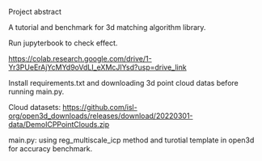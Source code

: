 Project abstract

A tutorial and benchmark for 3d matching algorithm library.

Run jupyterbook to check effect.

https://colab.research.google.com/drive/1-Yr3PUeErAjYcMYd9oVdLI_eXMcJIYsd?usp=drive_link




Install requirements.txt and downloading 3d point cloud datas before running main.py.

Cloud datasets:
https://github.com/isl-org/open3d_downloads/releases/download/20220301-data/DemoICPPointClouds.zip

main.py: using reg_multiscale_icp method and turotial template in open3d for accuracy benchmark.
